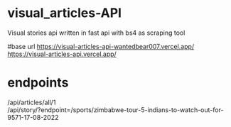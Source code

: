 # visual_articles-API
Visual stories api written in fast api with bs4 as scraping tool

#base url
https://visual-articles-api-wantedbear007.vercel.app/
https://visual-articles-api.vercel.app/

# endpoints
/api/articles/all/1<br>
/api/story/?endpoint=/sports/zimbabwe-tour-5-indians-to-watch-out-for-9571-17-08-2022
